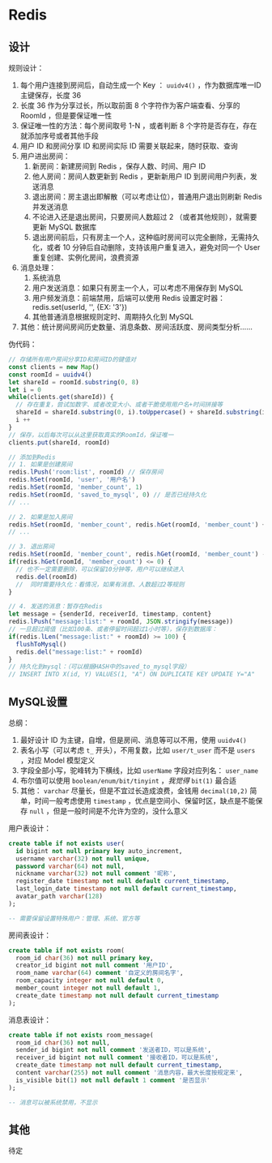 # Redis

## 设计

规则设计：

1. 每个用户连接到房间后，自动生成一个 Key ： `uuidv4()` ，作为数据库唯一ID主键保存，长度 36
2. 长度 36 作为分享过长，所以取前面 8 个字符作为客户端查看、分享的 RoomId ，但是要保证唯一性
3. 保证唯一性的方法：每个房间取号 1-N ，或者判断 8 个字符是否存在，存在就添加序号或者其他手段
4. 用户 ID 和房间分享 ID 和房间实际 ID 需要关联起来，随时获取、查询
5. 用户进出房间：
    1. 新房间：新建房间到 Redis ，保存人数、时间、用户 ID
    2. 他人房间：房间人数更新到 Redis ，更新新用户 ID 到房间用户列表，发送消息
    3. 退出房间：房主退出即解散（可以考虑让位），普通用户退出则刷新 Redis 并发送消息
    4. 不论进入还是退出房间，只要房间人数超过 2 （或者其他规则），就需要更新 MySQL 数据库
    5. 退出房间前后，只有房主一个人，这种临时房间可以完全删除，无需持久化，或者 10 分钟后自动删除，支持该用户重复进入，避免对同一个 User 重复创建、实例化房间，浪费资源
6. 消息处理：
    1. 系统消息
    2. 用户发送消息：如果只有房主一个人，可以考虑不用保存到 MySQL
    3. 用户频发消息：前端禁用，后端可以使用 Redis 设置定时器： redis.set(userId, '', {EX: '3'})
    4. 其他普通消息根据规则定时、周期持久化到 MySQL
7. 其他：统计房间房间历史数量、消息条数、房间活跃度、房间类型分析……

伪代码：

```js
// 存储所有用户房间分享ID和房间ID的键值对
const clients = new Map()
const roomId = uuidv4()
let shareId = roomId.substring(0, 8)
let i = 0
while(clients.get(shareId)) {
  // 存在重复，尝试加数字、或者改变大小、或者干脆使用用户名+时间拼接等
  shareId = shareId.substring(0, i).toUppercase() + shareId.substring(i)
  i ++
}
// 保存，以后每次可以从这里获取真实的RoomId，保证唯一
clients.put(shareId, roomId)

// 添加到Redis
// 1. 如果是创建房间
redis.lPush('room:list', roomId) // 保存房间
redis.hSet(roomId, 'user', '用户名')
redis.hSet(roomId, 'member_count', 1)
redis.hSet(roomId, 'saved_to_mysql', 0) // 是否已经持久化
// ...

// 2. 如果是加入房间
redis.hSet(roomId, 'member_count', redis.hGet(roomId, 'member_count') + 1)
// ...

// 3. 退出房间
redis.hSet(roomId, 'member_count', redis.hGet(roomId, 'member_count') - 1)
if(redis.hGet(roomId, 'member_count') <= 0) {
  // 也不一定需要删除，可以保留10分钟等，用户可以继续进入
  redis.del(roomId)
  //  同时需要持久化：看情况，如果有消息、人数超过2等规则
}

// 4. 发送的消息：暂存在Redis
let message = {senderId, receiverId, timestamp, content}
redis.lPush("message:list:" + roomId, JSON.stringify(message))
// 一旦超过阈值（比如100条、或者停留时间超过1小时等），保存到数据库：
if(redis.lLen("message:list:" + roomId) >= 100) {
  flushToMysql()
  redis.del("message:list:" + roomId)
}
// 持久化到mysql：（可以根据HASH中的saved_to_mysql字段）
// INSERT INTO X(id, Y) VALUES(1, "A") ON DUPLICATE KEY UPDATE Y="A"
```

## MySQL设置

总纲：

1. 最好设计 ID 为主键，自增，但是房间、消息等可以不用，使用 `uuidv4()`
2. 表名小写（可以考虑 `t_` 开头），不用复数，比如 `user/t_user` 而不是 `users` ，对应 Model 模型定义
3. 字段全部小写，驼峰转为下横线，比如 `userName` 字段对应列名： `user_name`
4. 布尔值可以使用 `boolean/enum/bit/tinyint` ，*我觉得* `bit(1)` 最合适
5. 其他： `varchar` 尽量长，但是不宜过长造成浪费，金钱用 `decimal(10,2)` 简单，时间一般考虑使用 `timestamp` ，优点是空间小、保留时区，缺点是不能保存 `null` ，但是一般时间是不允许为空的，没什么意义

用户表设计：

```sql
create table if not exists user(
  id bigint not null primary key auto_increment,
  username varchar(32) not null unique,
  password varchar(64) not null,
  nickname varchar(32) not null comment '昵称',
  register_date timestamp not null default current_timestamp,
  last_login_date timestamp not null default current_timestamp,
  avatar_path varchar(128)
);

-- 需要保留设置特殊用户：管理、系统、官方等
```

房间表设计：

```sql
create table if not exists room(
  room_id char(36) not null primary key,
  creator_id bigint not null comment '用户ID',
  room_name varchar(64) comment '自定义的房间名字',
  room_capacity integer not null default 0,
  member_count integer not null default 1,
  create_date timestamp not null default current_timestamp
);
```

消息表设计：

```sql
create table if not exists room_message(
  room_id char(36) not null,
  sender_id bigint not null comment '发送者ID，可以是系统',
  receiver_id bigint not null comment '接收者ID，可以是系统',
  create_date timestamp not null default current_timestamp,
  content varchar(255) not null comment '消息内容，最大长度按规定来',
  is_visible bit(1) not null default 1 comment '是否显示'
);

-- 消息可以被系统禁用，不显示
```

## 其他

待定
